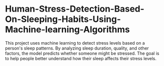 # Human-Stress-Detection-Based-On-Sleeping-Habits-Using-Machine-learning-Algorithms
This project uses machine learning to detect stress levels based on a person's sleep patterns. By analyzing sleep duration, quality, and other factors, the model predicts whether someone might be stressed. The goal is to help people better understand how their sleep affects their stress levels.
